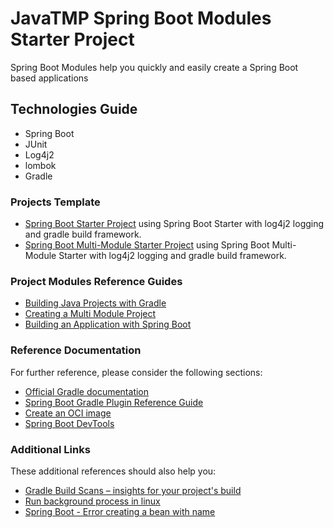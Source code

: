 # JavaTMP Spring Boot Modules Starter Project
Spring Boot Modules help you quickly and easily create 
a Spring Boot based applications

## Technologies Guide
- Spring Boot 
- JUnit
- Log4j2
- lombok 
- Gradle

### Projects Template
* [Spring Boot Starter Project](SpringBootStarters/SpringBootStarterProject) 
using Spring Boot Starter with log4j2 logging and gradle build framework.
* [Spring Boot Multi-Module Starter Project](SpringBootStarters/SpringBootModulesStarterProject) 
using Spring Boot Multi-Module Starter with log4j2 logging and gradle build framework.

### Project Modules Reference Guides
* [Building Java Projects with Gradle](https://spring.io/guides/gs/gradle/)
* [Creating a Multi Module Project](https://spring.io/guides/gs/multi-module/)
* [Building an Application with Spring Boot](https://spring.io/guides/gs/spring-boot/)

### Reference Documentation
For further reference, please consider the following sections:

* [Official Gradle documentation](https://docs.gradle.org)
* [Spring Boot Gradle Plugin Reference Guide](https://docs.spring.io/spring-boot/docs/2.3.1.RELEASE/gradle-plugin/reference/html/)
* [Create an OCI image](https://docs.spring.io/spring-boot/docs/2.3.1.RELEASE/gradle-plugin/reference/html/#build-image)
* [Spring Boot DevTools](https://docs.spring.io/spring-boot/docs/2.3.1.RELEASE/reference/htmlsingle/#using-boot-devtools)

### Additional Links
These additional references should also help you:

* [Gradle Build Scans – insights for your project's build](https://scans.gradle.com#gradle)
* [Run background process in linux](https://stackoverflow.com/questions/10408816/how-do-i-use-the-nohup-command-without-getting-nohup-out) 
* [Spring Boot - Error creating a bean with name](https://javarevisited.blogspot.com/2019/04/spring-boot-error-error-creating-bean.html)